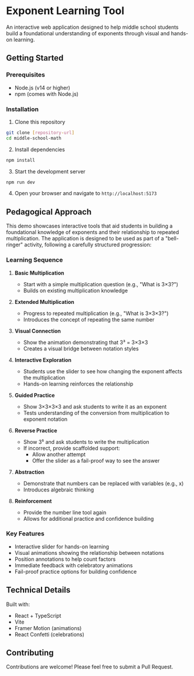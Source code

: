 # Exponent Learning Tool

An interactive web application designed to help middle school students build a foundational understanding of exponents through visual and hands-on learning.

## Getting Started

### Prerequisites
- Node.js (v14 or higher)
- npm (comes with Node.js)

### Installation
1. Clone this repository
```bash
git clone [repository-url]
cd middle-school-math
```

2. Install dependencies
```bash
npm install
```

3. Start the development server
```bash
npm run dev
```

4. Open your browser and navigate to `http://localhost:5173`

## Pedagogical Approach

This demo showcases interactive tools that aid students in building a foundational knowledge of exponents and their relationship to repeated multiplication. The application is designed to be used as part of a "bell-ringer" activity, following a carefully structured progression:

### Learning Sequence

1. **Basic Multiplication**
   - Start with a simple multiplication question (e.g., "What is 3×3?")
   - Builds on existing multiplication knowledge

2. **Extended Multiplication**
   - Progress to repeated multiplication (e.g., "What is 3×3×3?")
   - Introduces the concept of repeating the same number

3. **Visual Connection**
   - Show the animation demonstrating that 3³ = 3×3×3
   - Creates a visual bridge between notation styles

4. **Interactive Exploration**
   - Students use the slider to see how changing the exponent affects the multiplication
   - Hands-on learning reinforces the relationship

5. **Guided Practice**
   - Show 3×3×3×3 and ask students to write it as an exponent
   - Tests understanding of the conversion from multiplication to exponent notation

6. **Reverse Practice**
   - Show 3⁵ and ask students to write the multiplication
   - If incorrect, provide scaffolded support:
     - Allow another attempt
     - Offer the slider as a fail-proof way to see the answer

7. **Abstraction**
   - Demonstrate that numbers can be replaced with variables (e.g., x)
   - Introduces algebraic thinking

8. **Reinforcement**
   - Provide the number line tool again
   - Allows for additional practice and confidence building

### Key Features

- Interactive slider for hands-on learning
- Visual animations showing the relationship between notations
- Position annotations to help count factors
- Immediate feedback with celebratory animations
- Fail-proof practice options for building confidence

## Technical Details

Built with:
- React + TypeScript
- Vite
- Framer Motion (animations)
- React Confetti (celebrations)

## Contributing

Contributions are welcome! Please feel free to submit a Pull Request.
